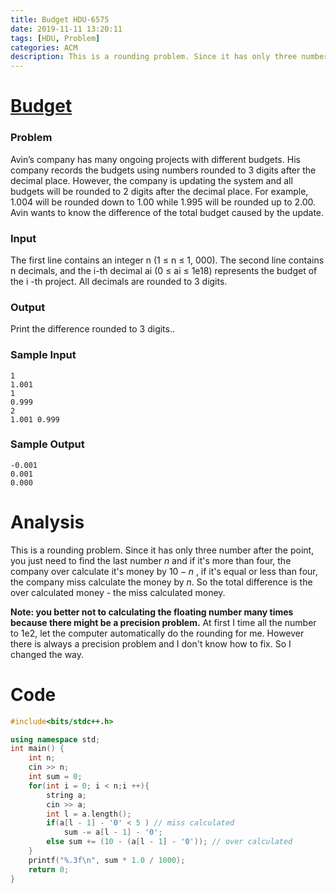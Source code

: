 ```yaml
---
title: Budget HDU-6575
date: 2019-11-11 13:20:11
tags: [HDU, Problem]
categories: ACM
description: This is a rounding problem. Since it has only three number after the point, you just need to find the last number n and if it's more than four...
---
```


# [Budget](http://acm.hdu.edu.cn/showproblem.php?pid=6575)

### Problem

Avin’s company has many ongoing projects with different budgets. His company records the budgets using numbers rounded to 3 digits after the decimal place. However, the company is updating the system and all budgets will be rounded to 2 digits after the decimal place. For example, 1.004 will be rounded down
to 1.00 while 1.995 will be rounded up to 2.00. Avin wants to know the difference of the total budget caused by the update.

### Input

The first line contains an integer n (1 ≤ n ≤ 1, 000). The second line contains n decimals, and the i-th decimal ai (0 ≤ ai ≤ 1e18) represents the budget of the i -th project. All decimals are rounded to 3 digits.

### Output

Print the difference rounded to 3 digits..

### Sample Input

```
1
1.001
1
0.999
2
1.001 0.999
```

### Sample Output

```
-0.001
0.001
0.000
```

# Analysis

This is a rounding problem. Since it has only three number after the point, you just need to find the last number $n$ and if it's more than four, the company over calculate it's money by $10-n$ , if it's equal or less than four, the company miss calculate the money by $n$. So the total difference is the over calculated money - the miss calculated money.

**Note: you better not to calculating the floating number many times because there might be a precision problem.** At first I time all the number to 1e2, let the computer automatically do the rounding for me. However there is always a precision problem and I don't know how to fix. So I changed the way.

# Code

```c++
#include<bits/stdc++.h>

using namespace std;
int main() {
	int n;
	cin >> n;
	int sum = 0;
	for(int i = 0; i < n;i ++){
		string a;
		cin >> a;
		int l = a.length();
		if(a[l - 1] - '0' < 5 ) // miss calculated
			sum -= a[l - 1] - '0';
		else sum += (10 - (a[l - 1] - '0')); // over calculated
	}
	printf("%.3f\n", sum * 1.0 / 1000);
	return 0;
}
```